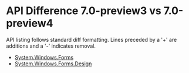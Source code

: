 # API Difference 7.0-preview3 vs 7.0-preview4

API listing follows standard diff formatting.
Lines preceded by a '+' are additions and a '-' indicates removal.

* [System.Windows.Forms](7.0-preview4_System.Windows.Forms.md)
* [System.Windows.Forms.Design](7.0-preview4_System.Windows.Forms.Design.md)

